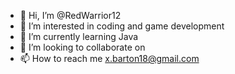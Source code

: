 - 👋 Hi, I’m @RedWarrior12
- 👀 I’m interested in coding and game development
- 🌱 I’m currently learning Java
- 💞️ I’m looking to collaborate on 
- 📫 How to reach me x.barton18@gmail.com

<!---
RedWarrior12/RedWarrior12 is a ✨ special ✨ repository because its `README.md` (this file) appears on your GitHub profile.
You can click the Preview link to take a look at your changes.
--->
